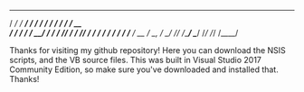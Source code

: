    ______  ______    ______   ______    __  __          ____ 
  / ____/ /_  __/   / ____/  / ____/   / / / /         / __ \
 / /       / /     / __/    / /       / /_/ /         / /_/ /
/ /___    / /     / /___   / /___    / __  /          \__, / 
\____/   /_/     /_____/   \____/   /_/ /_/          /____/  
                                                             

Thanks for visiting my github repository! Here you can download the NSIS scripts, and the VB source files. This was built in Visual Studio 2017 Community Edition, so make sure you've downloaded and installed that. Thanks!
